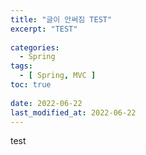 ```yaml
---
title: "글이 안써짐 TEST"
excerpt: "TEST"
 
categories:
  - Spring       
tags:
  - [ Spring, MVC ]  
toc: true
 
date: 2022-06-22
last_modified_at: 2022-06-22
---
```


test